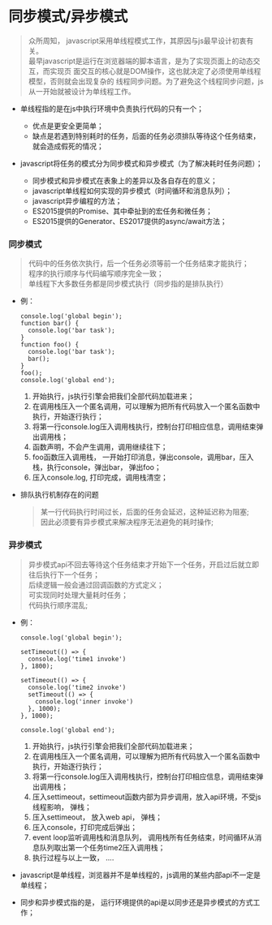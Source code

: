 # 同步模式/异步模式


> 众所周知， javascript采用单线程模式工作，其原因与js最早设计初衷有关。<br/>
最早javascript是运行在浏览器端的脚本语言，是为了实现页面上的动态交互，而实现页
面交互的核心就是DOM操作，这也就决定了必须使用单线程模型，否则就会出现复杂的
线程同步问题。为了避免这个线程同步问题，js从一开始就被设计为单线程工作。

* 单线程指的是在js中执行环境中负责执行代码的只有一个；

    * 优点是更安全更简单；
    * 缺点是若遇到特别耗时的任务，后面的任务必须排队等待这个任务结束，就会造成假死的情况；

* javascript将任务的模式分为同步模式和异步模式（为了解决耗时任务问题）；

    * 同步模式和异步模式在表象上的差异以及各自存在的意义；
    * javascript单线程如何实现的异步模式（时间循环和消息队列）；
    * javascript异步编程的方法；
    * ES2015提供的Promise、其中牵扯到的宏任务和微任务；
    * ES2015提供的Generator、ES2017提供的async/await方法；

###  同步模式
> 代码中的任务依次执行，后一个任务必须等前一个任务结束才能执行；<br/>
程序的执行顺序与代码编写顺序完全一致；<br/>
单线程下大多数任务都是同步模式执行（同步指的是排队执行）

* 例： 

  ```
  console.log('global begin');
  function bar() {
    console.log('bar task');
  }
  function foo() {
    console.log('bar task');
    bar();
  }
  foo();
  console.log('global end');
  ```

  1. 开始执行，js执行引擎会把我们全部代码加载进来；
  2. 在调用栈压入一个匿名调用，可以理解为把所有代码放入一个匿名函数中执行，开始逐行执行；
  3. 将第一行console.log压入调用栈执行，控制台打印相应信息，调用结束弹出调用栈；
  4. 函数声明，不会产生调用，调用继续往下；
  5. foo函数压入调用栈， 一开始打印消息，弹出console，调用bar，压入栈，执行console，弹出bar， 弹出foo；
  6. 压入console.log, 打印完成，调用栈清空；

* 排队执行机制存在的问题
  
  > 某一行代码执行时间过长，后面的任务会延迟，这种延迟称为阻塞;<br/>
  因此必须要有异步模式来解决程序无法避免的耗时操作;



### 异步模式
> 异步模式api不回去等待这个任务结束才开始下一个任务，开启过后就立即往后执行下一个任务；<br/>
后续逻辑一般会通过回调函数的方式定义；<br/>
可实现同时处理大量耗时任务；<br/>
代码执行顺序混乱;

* 例： 

    ```
    console.log('global begin');

    setTimeout(() => {
      console.log('time1 invoke')
    }, 1800);

    setTimeout(() => {
      console.log('time2 invoke')
      setTimeout(() => {
        console.log('inner invoke')
      }, 1000);
    }, 1000);

    console.log('global end');

    ```
  1. 开始执行，js执行引擎会把我们全部代码加载进来；
  2. 在调用栈压入一个匿名调用，可以理解为把所有代码放入一个匿名函数中执行，开始逐行执行； 
  3. 将第一行console.log压入调用栈执行，控制台打印相应信息，调用结束弹出调用栈；
  4. 压入settimeout，settimeout函数内部为异步调用，放入api环境，不受js线程影响， 弹栈；
  5. 压入settimeout， 放入web api， 弹栈；
  6. 压入console，打印完成后弹出；
  7. event loop监听调用栈和消息队列， 调用栈所有任务结束，时间循环从消息队列取出第一个任务time2压入调用栈；
  8. 执行过程与以上一致， ....


* javascript是单线程，浏览器并不是单线程的，js调用的某些内部api不一定是单线程；
* 同步和异步模式指的是， 运行环境提供的api是以同步还是异步模式的方式工作；
